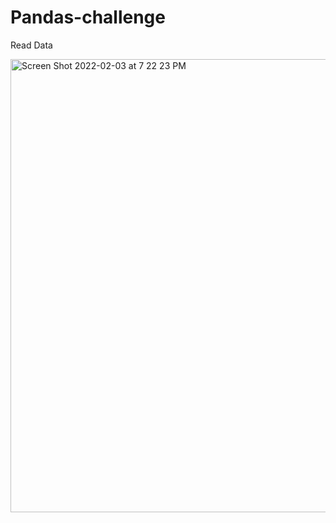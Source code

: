 # Pandas-challenge

Read Data

<img width="725" alt="Screen Shot 2022-02-03 at 7 22 23 PM" src="https://user-images.githubusercontent.com/94650193/152466823-9b8a3047-84da-45c8-bb42-2a4563d0b375.png">
